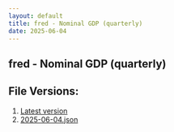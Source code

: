 ```yaml
---
layout: default
title: fred - Nominal GDP (quarterly)
date: 2025-06-04
---
```


## fred - Nominal GDP (quarterly)

<div id="data-table"></div>
<script>
document.addEventListener('DOMContentLoaded', function(){
  SourceTabler($('#data-table'));
});
</script>

## File Versions:
1. [Latest version](./latest.json)
2. [2025-06-04.json](./2025-06-04.json)
